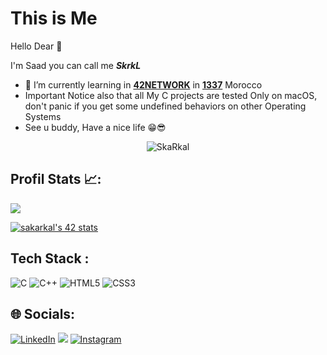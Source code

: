 # This is Me
Hello Dear 🤩

I'm Saad you can call me ***SkrkL***

- 🌱 I’m currently learning in [**42NETWORK**](https://www.42.fr) in [**1337**](https://www.1337.ma) Morocco
- Important Notice also that all My C projects are tested Only on macOS,
  don't panic if you get some undefined behaviors on other Operating Systems
- See u buddy, Have a nice life 😁😎
<p align="center"> <img src="https://komarev.com/ghpvc/?username=SkaRkal&label=Profile%20views&color=0e75b6&style=flat" alt="SkaRkal" /> </p>

## Profil Stats 📈:
<img src="https://github-readme-stats.vercel.app/api?username=skarkal&count_private=true&show_icons=true&theme=vue-dark"/>

[![sakarkal's 42 stats](https://badge.mediaplus.ma/black/sakarkal)](https://github.com/oakoudad/badge42)

## Tech Stack :

![C](https://img.shields.io/badge/c-%2300599C.svg?style=for-the-badge&logo=c&logoColor=white) ![C++](https://img.shields.io/badge/c++-%2300599C.svg?style=for-the-badge&logo=c%2B%2B&logoColor=white) ![HTML5](https://img.shields.io/badge/html5-%23E34F26.svg?style=for-the-badge&logo=html5&logoColor=white) ![CSS3](https://img.shields.io/badge/css3-%231572B6.svg?style=for-the-badge&logo=css3&logoColor=white)

## 🌐 Socials:

[![LinkedIn](https://img.shields.io/badge/LinkedIn-0077B5?style=for-the-badge&logo=linkedin&logoColor=white)](https://www.linkedin.com/in/saad-karkal-0a1165252/) [![](https://img.shields.io/badge/Twitter-1DA1F2?style=for-the-badge&logo=twitter&logoColor=white)](https://twitter.com/Im_Dah_Duuude) [![Instagram](https://img.shields.io/badge/Instagram-E4405F?style=for-the-badge&logo=instagram&logoColor=white)](https://www.instagram.com/sakarkal/)
